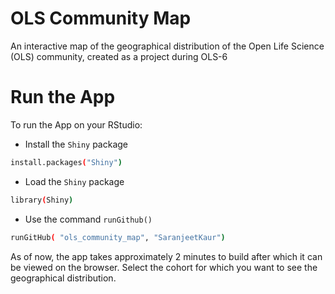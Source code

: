 # OLS Community Map
An interactive map of the geographical distribution of the Open Life Science (OLS) community, created as a project during OLS-6

# Run the App
To run the App on your RStudio:

- Install the `Shiny` package 
```sh
install.packages("Shiny")
```

- Load the `Shiny` package
```sh
library(Shiny)
```

- Use the command `runGithub()`
```sh
runGitHub( "ols_community_map", "SaranjeetKaur")
```

As of now, the app takes approximately 2 minutes to build after which it can be viewed on the browser. Select the cohort for which you want to see the geographical distribution.
